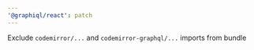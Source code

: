 ```yaml
---
'@graphiql/react': patch
---
```


Exclude `codemirror/...` and `codemirror-graphql/...` imports from bundle
